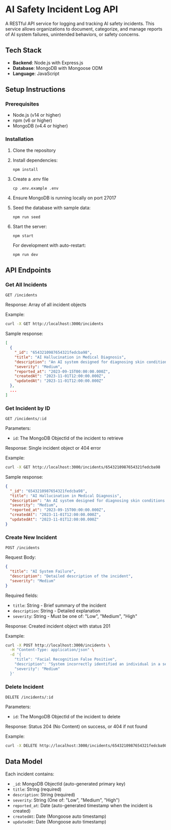 # AI Safety Incident Log API

A RESTful API service for logging and tracking AI safety incidents. This service allows organizations to document, categorize, and manage reports of AI system failures, unintended behaviors, or safety concerns.

## Tech Stack

- **Backend**: Node.js with Express.js
- **Database**: MongoDB with Mongoose ODM
- **Language**: JavaScript

## Setup Instructions

### Prerequisites

- Node.js (v14 or higher)
- npm (v6 or higher)
- MongoDB (v4.4 or higher)

### Installation

1. Clone the repository
2. Install dependencies:
   ```
   npm install
   ```
3. Create a .env file
   ```
   cp .env.example .env
   ```
4. Ensure MongoDB is running locally on port 27017
5. Seed the database with sample data:
   ```
   npm run seed
   ```
6. Start the server:
   ```
   npm start
   ```
   
   For development with auto-restart:
   ```
   npm run dev
   ```

## API Endpoints

### Get All Incidents

```
GET /incidents
```

Response: Array of all incident objects

Example:
```bash
curl -X GET http://localhost:3000/incidents
```

Sample response:
```json
[
  {
    "_id": "6543210987654321fedcba98",
    "title": "AI Hallucination in Medical Diagnosis",
    "description": "An AI system designed for diagnosing skin conditions misidentified a benign mole as potentially cancerous, causing unnecessary patient anxiety and additional testing.",
    "severity": "Medium",
    "reported_at": "2023-09-15T00:00:00.000Z",
    "createdAt": "2023-11-01T12:00:00.000Z",
    "updatedAt": "2023-11-01T12:00:00.000Z"
  },
  ...
]
```

### Get Incident by ID

```
GET /incidents/:id
```

Parameters:
- `id`: The MongoDB ObjectId of the incident to retrieve

Response: Single incident object or 404 error

Example:
```bash
curl -X GET http://localhost:3000/incidents/6543210987654321fedcba98
```

Sample response:
```json
{
  "_id": "6543210987654321fedcba98",
  "title": "AI Hallucination in Medical Diagnosis",
  "description": "An AI system designed for diagnosing skin conditions misidentified a benign mole as potentially cancerous, causing unnecessary patient anxiety and additional testing.",
  "severity": "Medium",
  "reported_at": "2023-09-15T00:00:00.000Z",
  "createdAt": "2023-11-01T12:00:00.000Z",
  "updatedAt": "2023-11-01T12:00:00.000Z"
}
```

### Create New Incident

```
POST /incidents
```

Request Body:
```json
{
  "title": "AI System Failure",
  "description": "Detailed description of the incident",
  "severity": "Medium"
}
```

Required fields:
- `title`: String - Brief summary of the incident
- `description`: String - Detailed explanation
- `severity`: String - Must be one of: "Low", "Medium", "High"

Response: Created incident object with status 201

Example:
```bash
curl -X POST http://localhost:3000/incidents \
  -H "Content-Type: application/json" \
  -d '{
    "title": "Facial Recognition False Positive",
    "description": "System incorrectly identified an individual in a security system",
    "severity": "Medium"
  }'
```

### Delete Incident

```
DELETE /incidents/:id
```

Parameters:
- `id`: The MongoDB ObjectId of the incident to delete

Response: Status 204 (No Content) on success, or 404 if not found

Example:
```bash
curl -X DELETE http://localhost:3000/incidents/6543210987654321fedcba98
```

## Data Model

Each incident contains:

- `_id`: MongoDB ObjectId (auto-generated primary key)
- `title`: String (required)
- `description`: String (required)
- `severity`: String (One of: "Low", "Medium", "High")
- `reported_at`: Date (auto-generated timestamp when the incident is created)
- `createdAt`: Date (Mongoose auto timestamp)
- `updatedAt`: Date (Mongoose auto timestamp)
